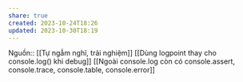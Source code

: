 ```yaml
---
share: true
created: 2023-10-24T18:26
updated: 2023-10-30T18:19
---
```

Nguồn:: [[Tự ngẫm nghĩ, trải nghiệm]]
[[Dùng logpoint thay cho console.log() khi debug]] [[Ngoài console.log còn có console.assert, console.trace, console.table, console.error]]

